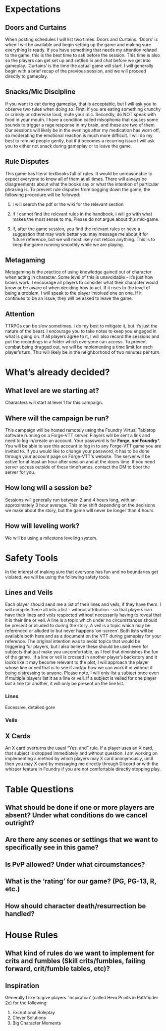 # Expectations

## Doors and Curtains

When posting schedules I will list two times: Doors and Curtains. ‘Doors’ is when I will be available and begin setting up the game and making sure everything is ready. If you have something that needs my attention related to the game, this is the best time to ask before the session. This time is also so the players can get set up and settled in and chat before we get into gameplay. ‘Curtains’ is the time the actual game will start. I will generally begin with a brief recap of the previous session, and we will proceed directly to gameplay.

## Snacks/Mic Discipline

If you want to eat during gameplay, that is acceptable, but I will ask you to observe two rules when doing so. First, if you are eating something crunchy or crinkly or otherwise loud, mute your mic. Secondly, do NOT speak with food in your mouth. I have a condition called misophonia that causes some sounds to trigger a rage response in my brain, and these are two of them. Our sessions will likely be in the evenings after my medication has worn off, so moderating the emotional reaction is much more difficult. I will do my best to remind people gently, but if it becomes a recurring issue I will ask you to either not snack during gameplay or to leave the game. 

## Rule Disputes

This game has literal textbooks full of rules. It would be unreasonable to expect everyone to know all of them at all times. There will always be disagreements about what the books say or what the intention of particular phrasing is. To prevent rule disputes from bogging down the game, the following procedure will be followed:

1. I will search the pdf or the wiki for the relevant section

2. If I cannot find the relevant rules in the handbook, I will go with what makes the most sense to me. Please do not argue about this mid-game.

3. If, after the game session, you find the relevant rules or have a suggestion that may work better you may message me about it for future reference, but we will most likely not retcon anything. This is to keep the game running smoothly while we are playing.

## Metagaming

Metagaming is the practice of using knowledge gained out of character when acting in character. Some level of this is unavoidable - it’s just how brains work. I encourage all players to consider what their character would know or be aware of when deciding how to act. If it rises to the level of being a problem, I will speak to the player involved one on one. If it continues to be an issue, they will be asked to leave the game.

## Attention

TTRPGs can be slow sometimes. I do my best to mitigate it, but it’s just the nature of the beast. I encourage you to take notes to keep you engaged in what is going on. If all players agree to it, I will also record the sessions and put the recordings in a folder which everyone can access. To prevent combat being dragged out, we will be implementing a time limit for each player’s turn. This will likely be in the neighborhood of two minutes per turn.

# What’s already decided?

## What level are we starting at?

Characters will start at level 1 for this campaign.

## Where will the campaign be run?

This campaign will be hosted remotely using the Foundry Virtual Tabletop software running on a Forge-VTT server. Players will be sent a link and need to log in/create an account. Your password is for **Forge, *not* Foundry***. You will be able to use this account to log in to any Forge-VTT game you are invited to. If you would like to change your password, it has to be done through your account page on Forge-VTT's website. The server will be active for at least an hour after session and at the doors time. If you need server access outside of these timeframes, contact the DM to boot the server for you.

## How long will a session be?

Sessions will generally run between 2 and 4 hours long, with an approximately 3 hour average. This may shift depending on the decisions we make about the story, but the game will never be longer than 4 hours.

## How will leveling work?
We will be using a milestone leveling system.  

# Safety Tools

In the interest of making sure that everyone has fun and no boundaries get violated, we will be using the following safety tools.

## Lines and Veils

Each player should send me a list of their lines and veils, if they have them. I will compile these all into a list - without attribution - so that players can have their lines and veils respected without necessarily having to reveal that it is their line or veil. A line is a topic which under no circumstances should be present or alluded to during the story. A veil is a topic which may be referenced or alluded to but never happens ‘on-screen’. Both lists will be available both here and as a document on the VTT during gameplay for your reference. The original intention was to avoid topics that would be triggering for players, but I also believe these should be used even for subjects that just make you uncomfortable, as I feel that diminishes the fun of the game.  If a line or veil is crossed in another player’s backstory and it looks like it may become relevant to the plot, I will approach the player whose line or veil that is to see if and/or how we can work it in without it being distressing to anyone. Please note, I will only list a subject once even if multiple players list it as a line or veil. If a subject is veiled for one player but a line for another, it will only be present on the line list.  

### Lines

Excessive, detailed gore

### Veils  

## X Cards

An X card overturns the usual “Yes, and” rule. If a player uses an X card, that subject is dropped immediately and without question. I am working on implementing a method by which players may X card anonymously, until then you may X card by messaging me directly through Discord or with the whisper feature in Foundry if you are not comfortable directly stopping play.

  

# Table Questions

## What should be done if one or more players are absent? Under what conditions do we cancel outright?

## Are there any scenes or settings that we want to specifically see in this game?

## Is PvP allowed? Under what circumstances?

## What is the ‘rating’ for our game? (PG, PG-13, R, etc.)

## How should character death/resurrection be handled?

# House Rules

## What kind of rules do we want to implement for crits and fumbles (Skill crits/fumbles, failing forward, crit/fumble tables, etc)?

## Inspiration

Generally I like to give players ‘inspiration’ (called Hero Points in Pathfinder 2e) for the following:

1. Exceptional Roleplay
2. Clever Solutions
3. Big Character Moments

